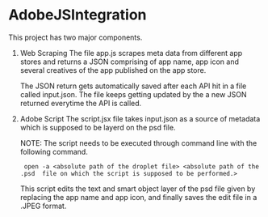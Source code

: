 # AdobeJSIntegration

This project has two major components.
1. Web Scraping
   The file app.js scrapes meta data from different app stores and returns a JSON comprising of app name, app icon and several creatives of the app published on the app store. 

   The JSON return gets automatically saved after each API hit in a file called input.json. The file keeps getting updated by the a new JSON returned everytime the API is called.

2. Adobe Script
   The script.jsx file takes input.json as a source of metadata which is supposed to be layerd on the psd file.

   NOTE: The script needs to be executed through command line with the following command. 

        open -a <absolute path of the droplet file> <absolute path of the .psd  file on which the script is supposed to be performed.>

    This script edits the text and smart object layer of the psd file given by replacing the app name and app icon, and finally saves the edit file in a .JPEG format.